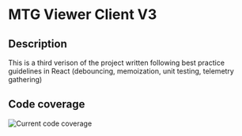 # MTG Viewer Client V3
## Description
This is a third verison of the project written following best practice guidelines in React (debouncing, memoization, unit testing, telemetry gathering)

## Code coverage 
![Current code coverage](https://github.com/secretmtgdev/mtg-viewer-v3/blob/Main/mtg-viewer-client/assets/code-coverage/code-coverage-1.jpg)